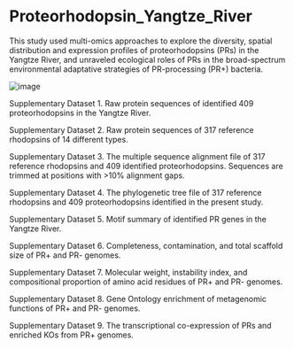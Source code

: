 # Proteorhodopsin_Yangtze_River
This study used multi-omics approaches to explore the diversity, spatial distribution and expression profiles of proteorhodopsins (PRs) in the Yangtze River, and unraveled ecological roles of PRs in the broad-spectrum environmental adaptative strategies of PR-processing (PR+) bacteria. 

![image](https://user-images.githubusercontent.com/79794239/203931480-e21ac371-f6d5-4d24-b5b3-656dcaef1811.png)

Supplementary Dataset 1. Raw protein sequences of identified 409 proteorhodopsins in the Yangtze River.

Supplementary Dataset 2. Raw protein sequences of 317 reference rhodopsins of 14 different types.

Supplementary Dataset 3. The multiple sequence alignment file of 317 reference rhodopsins and 409 identified proteorhodopsins. Sequences are trimmed at positions with >10% alignment gaps.

Supplementary Dataset 4. The phylogenetic tree file of 317 reference rhodopsins and 409 proteorhodopsins identified in the present study.

Supplementary Dataset 5. Motif summary of identified PR genes in the Yangtze River.

Supplementary Dataset 6. Completeness, contamination, and total scaffold size of PR+ and PR- genomes.

Supplementary Dataset 7. Molecular weight, instability index, and compositional proportion of amino acid residues of PR+ and PR- genomes.

Supplementary Dataset 8. Gene Ontology enrichment of metagenomic functions of PR+ and PR- genomes. 

Supplementary Dataset 9. The transcriptional co-expression of PRs and enriched KOs from PR+ genomes.
